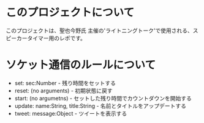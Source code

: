 # このプロジェクトについて

このプロジェクトは、聖也今野氏 主催の'ライトニングトーク'で使用される、スピーカータイマー用のレポです。

# ソケット通信のルールについて

- set: sec:Number - 残り時間をセットする
- reset: (no arguments) - 初期状態に戻す
- start: (no argumetns) - セットした残り時間でカウントダウンを開始する
- update: name:String, title:String - 名前とタイトルをアップデートする
- tweet: message:Object - ツイートを表示する
